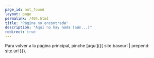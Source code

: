 ```yaml
---
page_id: not_found
layout: page
permalink: /404.html
title: "Página no encontrada"
description: "Aquí no hay nada (aún...)"
redirect: true
---
```


Para volver a la página principal, pinche [aquí]({{ site.baseurl | prepend: site.url }}).
